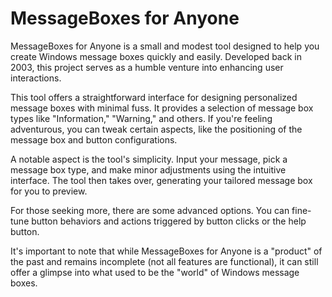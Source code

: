 # MessageBoxes for Anyone

MessageBoxes for Anyone is a small and modest tool designed to help you create Windows message boxes quickly and easily. Developed back in 2003, this project serves as a humble venture into enhancing user interactions.

This tool offers a straightforward interface for designing personalized message boxes with minimal fuss. It provides a selection of message box types like "Information," "Warning," and others. If you're feeling adventurous, you can tweak certain aspects, like the positioning of the message box and button configurations.

A notable aspect is the tool's simplicity. Input your message, pick a message box type, and make minor adjustments using the intuitive interface. The tool then takes over, generating your tailored message box for you to preview.

For those seeking more, there are some advanced options. You can fine-tune button behaviors and actions triggered by button clicks or the help button.

It's important to note that while MessageBoxes for Anyone is a "product" of the past and remains incomplete (not all features are functional), it can still offer a glimpse into what used to be the "world" of Windows message boxes.

